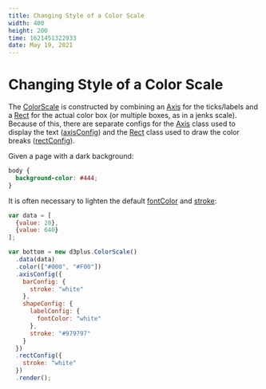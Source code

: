 ```yaml
---
title: Changing Style of a Color Scale
width: 400
height: 200
time: 1621451322933
date: May 19, 2021
---
```


[width]: 400
[height]: 200

# Changing Style of a Color Scale

The [ColorScale](http://d3plus.org/docs/#ColorScale) is constructed by combining an [Axis](http://d3plus.org/docs/#Axis) for the ticks/labels and a [Rect](http://d3plus.org/docs/#Rect) for the actual color box (or multiple boxes, as in a jenks scale). Because of this, there are separate configs for the [Axis](http://d3plus.org/docs/#Axis) class used to display the text ([axisConfig](http://d3plus.org/docs/#ColorScale.axisConfig)) and the [Rect](http://d3plus.org/docs/#Rect) class used to draw the color breaks ([rectConfig](http://d3plus.org/docs/#ColorScale.rectConfig)).

Given a page with a dark background:

```css
body {
  background-color: #444;
}
```

It is often necessary to lighten the default [fontColor](http://d3plus.org/docs/#TextBox.fontColor) and [stroke](http://d3plus.org/docs/#Shape.stroke):

```js
var data = [
  {value: 20},
  {value: 640}
];

var bottom = new d3plus.ColorScale()
  .data(data)
  .color(["#000", "#F00"])
  .axisConfig({
    barConfig: {
      stroke: "white"
    },
    shapeConfig: {
      labelConfig: {
        fontColor: "white"
      },
      stroke: "#979797"
    }
  })
  .rectConfig({
    stroke: "white"
  })
  .render();
```
